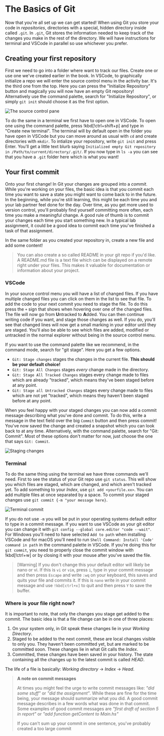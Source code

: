 # The Basics of Git

Now that you're all set up we can get started! When using Git you store your
code in _repositories_, directories with a special, hidden directory inside
called `.git`. In `.git`, Git stores the information needed to keep track of the
changes you make in the rest of the directory. We will have instructions for terminal and VSCode in parallel so use whichever you prefer.

## Creating your first repository

First we need to go into a folder where want to track our files. Create one or
use one we've created earlier in the book. In VSCode, to graphically initialize
a repo we will enter the source control menu in the activity bar. It's the
third one from the top. Here you can press the "Initialize Repository" button
and magically you will now have an empty Git repository!
Alternatively use the command palette, search for "Initialize Repository", or
simply `git init` should choose it as the first option.

![The source control pane](/Assets/git/source-control.png)

To do the same in a terminal we first have to open one in VSCode.  To open one
using the command palette, press !kbd[!ctrl+shift+p] and type in "Create new
terminal". The terminal will by default open in the folder you have open in
VSCode but you can move around as usual with `cd` and create directories with
`mkdir`. To intialize your repository, write `git init` and press Enter.
You'll get a little text blurb saying `Initialized empty Git repository in
/Path/to/current/directory/.git/`. If you now type in `ls -a` you can see that
you have a `.git` folder here which is what you want!

## Your first commit

Onto your first change! In Git your changes are grouped into a _commit_. While
you're working on your files, the basic idea is that you commit each time you
want to save a state you might want to come back to in the future. In the
beginning, while you're still learning, this might be each time you and your lab
partner feel done for the day. Over time, as you get more used to version
control, you'll probably find yourself committing more often, each time you make
a meaningful change. A good rule of thumb is to commit your changes each time
you start something new. In a typical lab assignment, it could be a good idea to
commit each time you've finished a task of that assignment.

In the same folder as you created your repository in, create a new file and add some
content!

<!-- TODO: Good to introduce readmes, but linking them to remotes when we haven't covered them yet might be confusing -->
> You can also create a so called README in your git repo if you'd like. A
> README.md file is a text file which can be displayed on a remote right under
> your files. This makes it valuable for documentation or information about your
> project.

### VSCode
In your source control menu you will have a list of changed files. If you have
multiple changed files you can click on them in the list to see that file. To
add the code to your next commit you need to stage the file. To do this press
the `+` sign that shows when hovering over one of the changed files. The file
will now go from **U**ntracked to **A**dded. You can then continue writing code
if you want, and stage those changes as well. If you do, you'll see that
changed lines will now get a small marking in your editor until they are
staged. You'll also be able to see which files are added, modified or untracked
in the normal explorer without being in the source control menu.

If you want to use the command palette like we recommend, in the command mode,
search for "git stage". Here you get a few options.

- `Git: Stage changes` stages the changes in the current file. **This should be
  your default choice!**
- `Git: Stage All Changes` stages _every_ change made in the directory.
- `Git: Stage All Tracked Changes` stages every change made to files which are
  already "tracked", which means they've been staged before at any point.
- `Git: Stage all Untracked Changes` stages every change made to files which are
  not yet "tracked", which means they haven't been staged before at any point.

When you feel happy with your staged changes you can now add a
commit message describing what you've done and commit. To do this, write a
message in the text field over the big `Commit` button and then press commit!
You've now saved the change and created a snapshot which you can look back to
at any time.
Alternatively, with the command palette, search for "Git: Commit". Most of these
options don't matter for now, just choose the one that says `Git: Commit`.

![Staging changes](/Assets/git/unstaged-changes.png)

### Terminal
<!-- TODO: To avoid having to mention nano or vi, we can introduce `git config --global core.editor code` -->
To do the same thing using the terminal we have three commands we'll need.
First to see the status of your Git repo use `git status`. This will show you which files are staged, which are changed, and which aren't tracked yet. To add something to your _Index_, use `git add <yourfile.xx>`. You can add multiple files at once separated by a space. To commit your staged changes use `git commit {-m "your message here}`.

![Terminal commit](/Assets/git/teminal.png)

If you do not use `-m` you will be put in your operating systems default editor
to type in a commit message. If you want to use VSCode as your git editor you
can change it with `git config --global core.editor "code --wait"`. For Windows
you'll need to have selected `Add to path` when installing VSCode and for macOS
you'll need to run `Shell Command: Install 'Code' command in path` in the
command palette in VSCode. If you're doing this for `git commit`, you need to
properly close the commit window with !kbd[!ctrl+w] or by closing it with your
mouse after you've saved the file.

> [Warning]
> If you don't change this your default editor will likely be nano or vi. If this is `vi` or `vim`, press `i`, type in your commit message and then press `Escape` and write `:wq` on your keyboard, this saves and quits your file and commits it. If this is `nano` write in your commit message and use `!kbd[ctrl+x]` to quit and then press `Y` to save the buffer.

### Where is your file right now?

It is important to note, that only the changes you stage get added to the
commit. The basic idea is that a file change can be in one of three places:

1. On your system only, in Git speak these changes lie in your _Working Directory_.
2. Staged to be added to the next commit, these are local changes visible to
   only you. They haven't been committed yet, but are marked to be committed
   soon. These changes lie in what Git calls the _Index_.
3. Committed, these changes have been saved in your history. The state
   containing all the changes up to the latest commit is called _HEAD_.

The life of a file is basically: _Working directory_ → _Index_ → _Head_.

> **A note on commit messages**
>
> At times you might feel the urge to write commit messages like: _"did some
> stuff"_ or _"did the assignment"_. While these are fine for the time being,
> your message should summarize what you did. A good commit message describes in
> a few words what was done in that commit. Some examples of good commit
> messages are _"first draft of section 5 in report"_ or _"add function
> getContent to Main.hs"_
>
> If you can't sum up your commit in one sentence, you've probably created a too
> large commit
